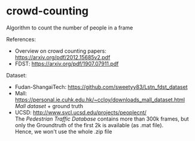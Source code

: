 # crowd-counting
Algorithm to count the number of people in a frame

References:
- Overview on crowd counting papers: https://arxiv.org/pdf/2012.15685v2.pdf
- FDST: https://arxiv.org/pdf/1907.07911.pdf

Dataset:
- Fudan-ShangaiTech: https://github.com/sweetyy83/Lstn_fdst_dataset
- Mall: https://personal.ie.cuhk.edu.hk/~ccloy/downloads_mall_dataset.html<br /> *Mall dataset* + ground truth
- UCSD: http://www.svcl.ucsd.edu/projects/peoplecnt/<br /> The *Pedestrian Traffic Database* contains more than 300k frames, but only the Groundtruth of the first 2k is available (as .mat file).<br />Hence, we won't use the whole .zip file

